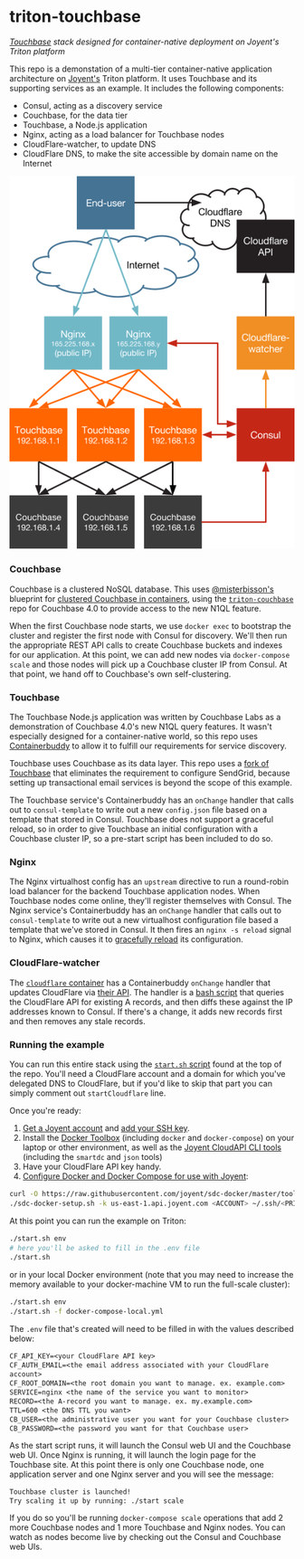 triton-touchbase
==========

*[Touchbase](https://github.com/couchbaselabs/touchbase) stack designed for container-native deployment on Joyent's Triton platform*

This repo is a demonstation of a multi-tier container-native application architecture on [Joyent's](https://www.joyent.com/) Triton platform. It uses Touchbase and its supporting services as an example. It includes the following components:

- Consul, acting as a discovery service
- Couchbase, for the data tier
- Touchbase, a Node.js application
- Nginx, acting as a load balancer for Touchbase nodes
- CloudFlare-watcher, to update DNS
- CloudFlare DNS, to make the site accessible by domain name on the Internet

![Diagram of Touchbase architecture](./doc/triton-touchbase.png)

### Couchbase

Couchbase is a clustered NoSQL database. This uses [@misterbisson's](https://github.com/misterbisson/) blueprint for [clustered Couchbase in containers](https://github.com/misterbisson/clustered-couchbase-in-containers), using the [`triton-couchbase`](https://github.com/misterbisson/triton-couchbase) repo for Couchbase 4.0 to provide access to the new N1QL feature.

When the first Couchbase node starts, we use `docker exec` to bootstrap the cluster and register the first node with Consul for discovery. We'll then run the appropriate REST API calls to create Couchbase buckets and indexes for our application. At this point, we can add new nodes via `docker-compose scale` and those nodes will pick up a Couchbase cluster IP from Consul. At that point, we hand off to Couchbase's own self-clustering.

### Touchbase

The Touchbase Node.js application was written by Couchbase Labs as a demonstration of Couchbase 4.0's new N1QL query features. It wasn't especially designed for a container-native world, so this repo uses [Containerbuddy](https://github.com/joyent/containerbuddy/) to allow it to fulfill our requirements for service discovery.

Touchbase uses Couchbase as its data layer. This repo uses a [fork of Touchbase](https://github.com/tgross/touchbase) that eliminates the requirement to configure SendGrid, because setting up transactional email services is beyond the scope of this example.

The Touchbase service's Containerbuddy has an `onChange` handler that calls out to `consul-template` to write out a new `config.json` file based on a template that stored in Consul. Touchbase does not support a graceful reload, so in order to give Touchbase an initial configuration with a Couchbase cluster IP, so a pre-start script has been included to do so.

### Nginx

The Nginx virtualhost config has an `upstream` directive to run a round-robin load balancer for the backend Touchbase application nodes. When Touchbase nodes come online, they'll register themselves with Consul. The Nginx service's Containerbuddy has an `onChange` handler that calls out to `consul-template` to write out a new virtualhost configuration file based a template that we've stored in Consul. It then fires an `nginx -s reload` signal to Nginx, which causes it to [gracefully reload](http://nginx.org/en/docs/control.html#reconfiguration) its configuration.

### CloudFlare-watcher

The [`cloudflare` container](https://github.com/tgross/triton-cloudflare/) has a Containerbuddy `onChange` handler that updates CloudFlare via [their API](https://api.cloudflare.com/). The handler is a [bash script](https://github.com/tgross/triton-cloudflare/blob/master/update-dns.sh) that queries the CloudFlare API for existing A records, and then diffs these against the IP addresses known to Consul. If there's a change, it adds new records first and then removes any stale records.

### Running the example

You can run this entire stack using the [`start.sh` script](https://github.com/tgross/triton-touchbase/blob/master/start.sh) found at the top of the repo. You'll need a CloudFlare account and a domain for which you've delegated DNS to CloudFlare, but if you'd like to skip that part you can simply comment out `startCloudflare` line.

Once you're ready:

1. [Get a Joyent account](https://my.joyent.com/landing/signup/) and [add your SSH key](https://docs.joyent.com/public-cloud/getting-started).
1. Install the [Docker Toolbox](https://docs.docker.com/installation/mac/) (including `docker` and `docker-compose`) on your laptop or other environment, as well as the [Joyent CloudAPI CLI tools](https://apidocs.joyent.com/cloudapi/#getting-started) (including the `smartdc` and `json` tools)
1. Have your CloudFlare API key handy.
1. [Configure Docker and Docker Compose for use with Joyent](https://docs.joyent.com/public-cloud/api-access/docker):

```bash
curl -O https://raw.githubusercontent.com/joyent/sdc-docker/master/tools/sdc-docker-setup.sh && chmod +x sdc-docker-setup.sh
./sdc-docker-setup.sh -k us-east-1.api.joyent.com <ACCOUNT> ~/.ssh/<PRIVATE_KEY_FILE>
```


At this point you can run the example on Triton:

```bash
./start.sh env
# here you'll be asked to fill in the .env file
./start.sh

```

or in your local Docker environment (note that you may need to increase the memory available to your docker-machine VM to run the full-scale cluster):

```bash
./start.sh env
./start.sh -f docker-compose-local.yml

```

The `.env` file that's created will need to be filled in with the values described below:

```
CF_API_KEY=<your CloudFlare API key>
CF_AUTH_EMAIL=<the email address associated with your CloudFlare account>
CF_ROOT_DOMAIN=<the root domain you want to manage. ex. example.com>
SERVICE=nginx <the name of the service you want to monitor>
RECORD=<the A-record you want to manage. ex. my.example.com>
TTL=600 <the DNS TTL you want>
CB_USER=<the administrative user you want for your Couchbase cluster>
CB_PASSWORD=<the password you want for that Couchbase user>

```

As the start script runs, it will launch the Consul web UI and the Couchbase web UI. Once Nginx is running, it will launch the login page for the Touchbase site. At this point there is only one Couchbase node, one application server and one Nginx server and you will see the message:

```
Touchbase cluster is launched!
Try scaling it up by running: ./start scale
```

If you do so you'll be running `docker-compose scale` operations that add 2 more Couchbase nodes and 1 more Touchbase and Nginx nodes. You can watch as nodes become live by checking out the Consul and Couchbase web UIs.
